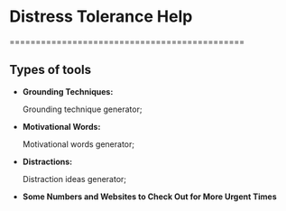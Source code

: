# Distress Tolerance Help
=============================================
## Types of tools
- **Grounding Techniques:**

    Grounding technique generator;
- **Motivational Words:**

    Motivational words generator;
- **Distractions:**

    Distraction ideas generator;

- **Some Numbers and Websites to Check Out for More Urgent Times**
